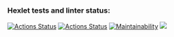 ### Hexlet tests and linter status:

[![Actions Status](https://github.com/danielvinogradov/java-project-lvl1/workflows/hexlet-check/badge.svg)](https://github.com/danielvinogradov/java-project-lvl1/actions)
[![Actions Status](https://github.com/danielvinogradov/java-project-lvl1/workflows/gradle/badge.svg)](https://github.com/danielvinogradov/java-project-lvl1/actions)
[![Maintainability](https://api.codeclimate.com/v1/badges/a99a88d28ad37a79dbf6/maintainability)](https://codeclimate.com/github/codeclimate/codeclimate/maintainability)
<a href="https://codeclimate.com/github/codeclimate/codeclimate/test_coverage"><img src="https://api.codeclimate.com/v1/badges/a99a88d28ad37a79dbf6/test_coverage" /></a>
